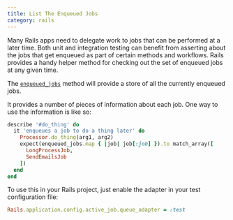```yaml
--- 
title: List The Enqueued Jobs
category: rails
---
```


Many Rails apps need to delegate work to jobs that can be performed at a
later time. Both unit and integration testing can benefit from asserting
about the jobs that get enqueued as part of certain methods and workflows.
Rails provides a handy helper method for checking out the set of enqueued
jobs at any given time.

The
[`enqueued_jobs`](http://api.rubyonrails.org/classes/ActiveJob/QueueAdapters/TestAdapter.html#method-i-enqueued_jobs)
method will provide a store of all the currently enqueued jobs.

It provides a number of pieces of information about each job. One way to
use the information is like so:

```ruby
describe '#do_thing' do
  it 'enqueues a job to do a thing later' do
    Processor.do_thing(arg1, arg2)
    expect(enqueued_jobs.map { |job| job[:job] }).to match_array([
      LongProcessJob,
      SendEmailsJob
    ])
  end
end
```

To use this in your Rails project, just enable the adapter in your test
configuration file:

```ruby
Rails.application.config.active_job.queue_adapter = :test
```
